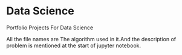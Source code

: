 # Data Science 
Portfolio Projects For Data Science

All the file names are The algorithm used in it.And the description of problem is mentioned at the start of jupyter notebook.
